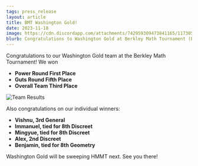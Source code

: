 ```yaml
---
tags: press_release
layout: article
title: BMT Washington Gold!
date: 2023-11-18
image: https://cdn.discordapp.com/attachments/742959309473841165/1173053269317255238/IMG_0699.jpg?ex=65ecfb7d&is=65da867d&hm=962626ed34fbd899752acf3c702998ed361a8e89489e3d6be056b325d8466865&
blurb: Congratulations to Washington Gold at Berkley Math Tournament (BMT) 2023!
---
```


Congratulations to our Washington Gold team at the Berkley Math Tournament! We won

- **Power Round First Place**
- **Guts Round Fifth Place**
- **Overall Team Third Place**

![Team Results](https://media.discordapp.net/attachments/1097748999714394214/1173053658842267750/SPOILER_IMG_0777.JPG?ex=656bc8da&is=655953da&hm=7e80309a3dd434a7ed052fb2579c94b7d73b879e80592bf5c49a26ed2dc63900&=&width=408&height=544)

Also congratulations on our individual winners:

- **Vishnu, 3rd General**
- **Immanuel, tied for 8th Discreet**
- **Mingyue, tied for 8th Discreet**
- **Alex, 2nd Discreet**
- **Benjamin, tied for 8th Geometry**

Washington Gold will be sweeping HMMT next. See you there!
